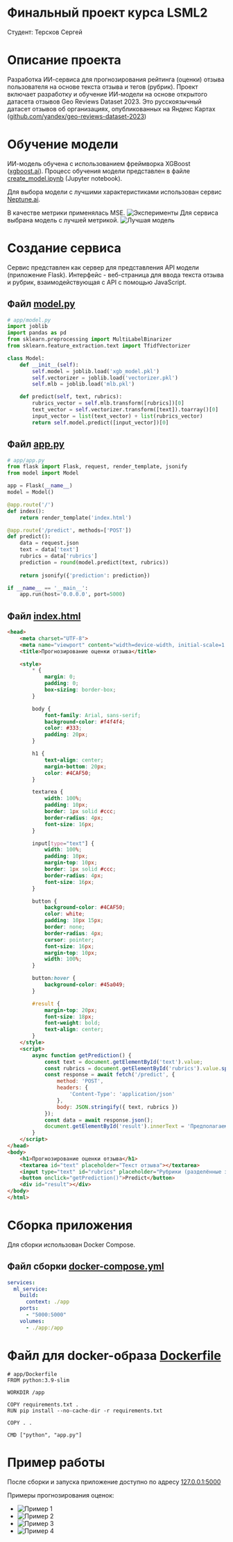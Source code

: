 # Финальный проект курса LSML2
Студент: Терсков Сергей

# Описание проекта
Разработка ИИ-сервиса для прогнозирования рейтинга (оценки) отзыва пользователя на основе текста отзыва и тегов (рубрик).  Проект включает разработку и обучение ИИ-модели на основе открытого датасета отзывов Geo Reviews Dataset 2023. Это русскоязычный датасет отзывов об организациях, опубликованных на Яндекс Картах ([github.com/yandex/geo-reviews-dataset-2023](https://github.com/yandex/geo-reviews-dataset-2023))

# Обучение модели
ИИ-модель обучена с использованием фреймворка XGBoost ([xgboost.ai](https://xgboost.ai/)). Процесс обучения модели представлен в файле [create_model.ipynb](create_model.ipynb) (Jupyter notebook).

Для выбора модели с лучшими характеристиками использован сервис [Neptune.ai](https://neptune.ai/).

В качестве метрики применялась MSE.
![Эксперименты](img/neptune_experiments.png)
Для сервиса выбрана модель с лучшей метрикой.
![Лучшая модель](img/best_model.png)

# Создание сервиса
Сервис представлен как сервер для представления API модели (приложение Flask). Интерфейс - веб-страница для ввода текста отзыва и рубрик, взаимодействующая с API с помощью JavaScript.

## Файл [model.py](service/app/model.py)
```python
# app/model.py
import joblib
import pandas as pd
from sklearn.preprocessing import MultiLabelBinarizer
from sklearn.feature_extraction.text import TfidfVectorizer

class Model:
    def __init__(self):
        self.model = joblib.load('xgb_model.pkl')
        self.vectorizer = joblib.load('vectorizer.pkl')
        self.mlb = joblib.load('mlb.pkl')

    def predict(self, text, rubrics):
        rubrics_vector = self.mlb.transform([rubrics])[0]
        text_vector = self.vectorizer.transform([text]).toarray()[0]
        input_vector = list(text_vector) + list(rubrics_vector)
        return self.model.predict([input_vector])[0]

```

## Файл [app.py](service/app/app.py)
```python
# app/app.py
from flask import Flask, request, render_template, jsonify
from model import Model

app = Flask(__name__)
model = Model()

@app.route('/')
def index():
    return render_template('index.html')

@app.route('/predict', methods=['POST'])
def predict():
    data = request.json
    text = data['text']
    rubrics = data['rubrics']
    prediction = round(model.predict(text, rubrics))
    
    return jsonify({'prediction': prediction})

if __name__ == '__main__':
    app.run(host='0.0.0.0', port=5000)
```

## Файл [index.html](service/app/templates/index.html)
```html
<head>
    <meta charset="UTF-8">
    <meta name="viewport" content="width=device-width, initial-scale=1.0">
    <title>Прогнозирование оценки отзыва</title>

	<style>
		* {
			margin: 0;
			padding: 0;
			box-sizing: border-box;
		}

		body {
			font-family: Arial, sans-serif;
			background-color: #f4f4f4;
			color: #333;
			padding: 20px;
		}

		h1 {
			text-align: center;
			margin-bottom: 20px;
			color: #4CAF50;
		}

		textarea {
			width: 100%;
			padding: 10px;
			border: 1px solid #ccc;
			border-radius: 4px;
			font-size: 16px;
		}

		input[type="text"] {
			width: 100%;
			padding: 10px;
			margin-top: 10px;
			border: 1px solid #ccc;
			border-radius: 4px;
			font-size: 16px;
		}

		button {
			background-color: #4CAF50;
			color: white;
			padding: 10px 15px;
			border: none;
			border-radius: 4px;
			cursor: pointer;
			font-size: 16px;
			margin-top: 10px;
			width: 100%;
		}

		button:hover {
			background-color: #45a049;
		}

		#result {
			margin-top: 20px;
			font-size: 18px;
			font-weight: bold;
			text-align: center;
		}
	</style>
    <script>
        async function getPrediction() {
            const text = document.getElementById('text').value;
            const rubrics = document.getElementById('rubrics').value.split(',');
            const response = await fetch('/predict', {
                method: 'POST',
                headers: {
                    'Content-Type': 'application/json'
                },
                body: JSON.stringify({ text, rubrics })
            });
            const data = await response.json();
            document.getElementById('result').innerText = 'Предполагаемая оценка: ' + data.prediction;
        }
    </script>
</head>
<body>
    <h1>Прогнозирование оценки отзыва</h1>
    <textarea id="text" placeholder="Текст отзыва"></textarea>
    <input type="text" id="rubrics" placeholder="Рубрики (разделённые запятой)">
    <button onclick="getPrediction()">Predict</button>
    <div id="result"></div>
</body>
</html>
```

# Сборка приложения
Для сборки использован Docker Compose. 

## Файл сборки [docker-compose.yml](service/docker-compose.yml)
```yaml
services:
  ml_service:
    build:
      context: ./app
    ports:
      - "5000:5000"
    volumes:
      - ./app:/app
```

# Файл для docker-образа [Dockerfile](service/app/Dockerfile)
```
# app/Dockerfile
FROM python:3.9-slim

WORKDIR /app

COPY requirements.txt .
RUN pip install --no-cache-dir -r requirements.txt

COPY . .

CMD ["python", "app.py"]
```

# Пример работы
После сборки и запуска приложение доступно по адресу [127.0.0.1:5000](http://127.0.0.1:5000/)

Примеры прогнозирования оценок:
- ![Пример 1](img/example_1.png)
- ![Пример 2](img/example_2.png)
- ![Пример 3](img/example_3.png)
- ![Пример 4](img/example_4.png)
